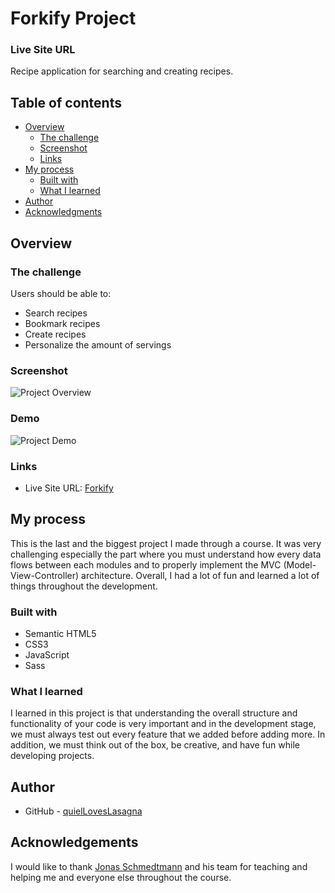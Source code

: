 # Forkify Project

### Live Site URL

Recipe application for searching and creating recipes.

## Table of contents

- [Overview](#overview)
  - [The challenge](#the-challenge)
  - [Screenshot](#screenshot)
  - [Links](#links)
- [My process](#my-process)
  - [Built with](#built-with)
  - [What I learned](#what-i-learned)
- [Author](#author)
- [Acknowledgments](#acknowledgments)

## Overview

### The challenge

Users should be able to:

- Search recipes
- Bookmark recipes
- Create recipes
- Personalize the amount of servings

### Screenshot

![Project Overview](./assests/forkify.png)

### Demo

![Project Demo](./assests/demo.gif)

### Links

- Live Site URL: [Forkify]()

## My process

This is the last and the biggest project I made through a course. It was very challenging especially the part where you must understand how every data flows between each modules and to properly implement the MVC (Model-View-Controller) architecture. Overall, I had a lot of fun and learned a lot of things throughout the development.

### Built with

- Semantic HTML5
- CSS3
- JavaScript
- Sass

### What I learned

I learned in this project is that understanding the overall structure and functionality of your code is very important and in the development stage, we must always test out every feature that we added before adding more. In addition, we must think out of the box, be creative, and have fun while developing projects.

## Author

- GitHub - [quielLovesLasagna](https://github.com/quielLovesLasagna)

## Acknowledgements

I would like to thank [Jonas Schmedtmann](https://twitter.com/jonasschmedtman) and his team for teaching and helping me and everyone else throughout the course.
